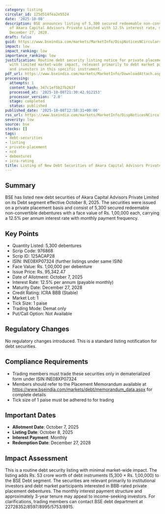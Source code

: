 ```yaml
---
category: listing
circular_id: 125d514fea2e5524
date: '2025-10-08'
description: BSE announces listing of 5,300 secured redeemable non-convertible debentures
  of Akara Capital Advisors Private Limited with 12.5% interest rate, maturing on
  December 27, 2028.
draft: false
guid: https://www.bseindia.com/markets/MarketInfo/DispNoticesNCirculars.aspx?Noticeid={9D824F9F-62AA-417D-A18A-1BAE33347739}&noticeno=20251008-41&dt=10/08/2025&icount=41&totcount=68&flag=0
impact: low
impact_ranking: low
importance_ranking: low
justification: Routine debt security listing notice for private placement debentures
  with limited market-wide impact, relevant primarily to debt market participants
  and investors in this specific instrument.
pdf_url: https://www.bseindia.com/markets/MarketInfo/DownloadAttach.aspx?id=20251008-41&attachedId=
processing:
  attempts: 1
  content_hash: 347c1ef5b27b263f
  processed_at: '2025-10-08T21:30:42.912153'
  processor_version: '2.0'
  stage: completed
  status: published
published_date: '2025-10-08T12:58:31+00:00'
rss_url: https://www.bseindia.com/markets/MarketInfo/DispNoticesNCirculars.aspx?Noticeid={9D824F9F-62AA-417D-A18A-1BAE33347739}&noticeno=20251008-41&dt=10/08/2025&icount=41&totcount=68&flag=0
severity: low
source: bse
stocks: []
tags:
- debt-securities
- listing
- private-placement
- ncd
- debentures
- icra-rating
title: Listing of New Debt Securities of Akara Capital Advisors Private Limited
---
```


## Summary

BSE has listed new debt securities of Akara Capital Advisors Private Limited on its Debt segment effective October 8, 2025. The securities were issued on a private placement basis and consist of 5,300 secured redeemable non-convertible debentures with a face value of Rs. 1,00,000 each, carrying a 12.5% per annum interest rate with monthly payment frequency.

## Key Points

- Quantity Listed: 5,300 debentures
- Scrip Code: 976868
- Scrip ID: 125ACAP28
- ISIN: INE08XP07324 (further listings under same ISIN)
- Face Value: Rs. 1,00,000 per debenture
- Issue Price: Rs. 95,342.47
- Date of Allotment: October 7, 2025
- Interest Rate: 12.5% per annum (payable monthly)
- Maturity Date: December 27, 2028
- Credit Rating: ICRA BBB (Stable)
- Market Lot: 1
- Tick Size: 1 paise
- Trading Mode: Demat only
- Put/Call Option: Not Available

## Regulatory Changes

No regulatory changes introduced. This is a standard listing notification for debt securities.

## Compliance Requirements

- Trading members must trade these securities only in dematerialized form under ISIN INE08XP07324
- Members should refer to the Placement Memorandum available at https://www.bseindia.com/markets/debt/memorandum_data.aspx for complete details
- Tick size of 1 paise must be adhered to for trading

## Important Dates

- **Allotment Date**: October 7, 2025
- **Listing Date**: October 8, 2025
- **Interest Payment**: Monthly
- **Redemption Date**: December 27, 2028

## Impact Assessment

This is a routine debt security listing with minimal market-wide impact. The listing adds Rs. 53 crore worth of debt instruments (5,300 × Rs. 1,00,000) to the BSE Debt segment. The securities are relevant primarily to institutional investors and debt market participants interested in BBB-rated private placement debentures. The monthly interest payment structure and approximately 3-year tenure may appeal to income-seeking investors. For clarifications, trading members can contact BSE debt department at 22728352/8597/8995/5753/8915.